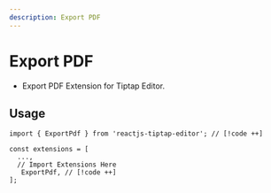 ```yaml
---
description: Export PDF
---
```


# Export PDF

- Export PDF Extension for Tiptap Editor.

## Usage

```tsx
import { ExportPdf } from 'reactjs-tiptap-editor'; // [!code ++]

const extensions = [
  ...,
  // Import Extensions Here
   ExportPdf, // [!code ++]
];
```
